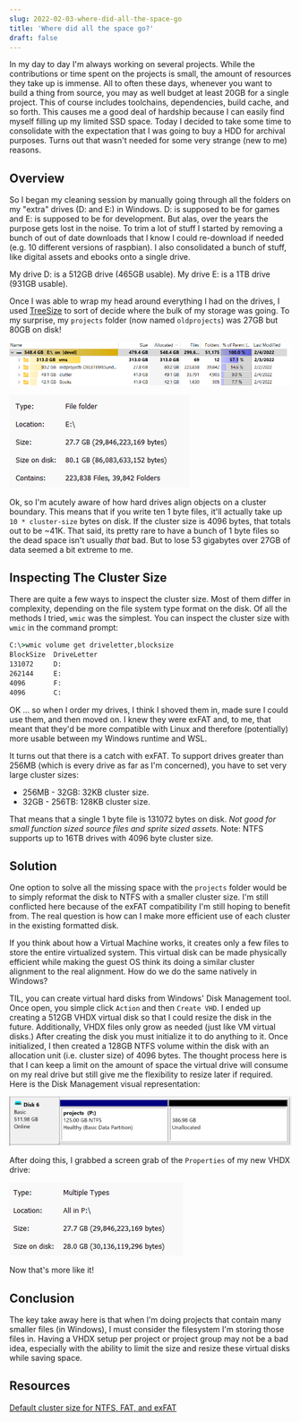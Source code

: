 ```yaml
---
slug: 2022-02-03-where-did-all-the-space-go
title: 'Where did all the space go?'
draft: false
---
```


In my day to day I'm always working on several projects. While the contributions or time spent on the projects is small, the amount of resources they take up is immense. All to often these days, whenever you want to build a thing from source, you may as well budget at least 20GB for a single project. This of course includes toolchains, dependencies, build cache, and so forth. This causes me a good deal of hardship because I can easily find myself filling up my limited SSD space. Today I decided to take some time to consolidate with the expectation that I was going to buy a HDD for archival purposes. Turns out that wasn't needed for some very strange (new to me) reasons.

<!-- truncate -->

## Overview

So I began my cleaning session by manually going through all the folders on my "extra" drives (D: and E:) in Windows. D: is supposed to be for games and E: is supposed to be for development. But alas, over the years the purpose gets lost in the noise. To trim a lot of stuff I started by removing a bunch of out of date downloads that I know I could re-download if needed (e.g. 10 different versions of raspbian). I also consolidated a bunch of stuff, like digital assets and ebooks onto a single drive.

My drive D: is a 512GB drive (465GB usable).
My drive E: is a 1TB drive (931GB usable).

Once I was able to wrap my head around everything I had on the drives, I used [TreeSize](https://www.jam-software.com/treesize_free) to sort of decide where the bulk of my storage was going. To my surprise, my `projects` folder (now named `oldprojects`) was 27GB but 80GB on disk!

![treeview bad cluster size](./2022-02-03-where-did-all-the-space-go/treeview-bad-alloc.png)

![projects in exfat](./2022-02-03-where-did-all-the-space-go/projects-in-exfat.png)

Ok, so I'm acutely aware of how hard drives align objects on a cluster boundary. This means that if you write ten 1 byte files, it'll actually take up `10 * cluster-size` bytes on disk. If the cluster size is 4096 bytes, that totals out to be ~41K. That said, its pretty rare to have a bunch of 1 byte files so the dead space isn't usually *that* bad. But to lose 53 gigabytes over 27GB of data seemed a bit extreme to me.

## Inspecting The Cluster Size

There are quite a few ways to inspect the cluster size. Most of them differ in complexity, depending on the file system type format on the disk. Of all the methods I tried, `wmic` was the simplest. You can inspect the cluster size with `wmic` in the command prompt:

```cmd
C:\>wmic volume get driveletter,blocksize
BlockSize  DriveLetter
131072     D:
262144     E:
4096       F:
4096       C:
```

OK ... so when I order my drives, I think I shoved them in, made sure I could use them, and then moved on. I knew they were exFAT and, to me, that meant that they'd be more compatible with Linux and therefore (potentially) more usable between my Windows runtime and WSL.

It turns out that there is a catch with exFAT. To support drives greater than 256MB (which is every drive as far as I'm concerned), you have to set very large cluster sizes:

- 256MB - 32GB: 32KB cluster size.
- 32GB - 256TB: 128KB cluster size.

That means that a single 1 byte file is 131072 bytes on disk. *Not good for small function sized source files and sprite sized assets.* Note: NTFS supports up to 16TB drives with 4096 byte cluster size.

## Solution

One option to solve all the missing space with the `projects` folder would be to simply reformat the disk to NTFS with a smaller cluster size. I'm still conflicted here because of the exFAT compatibility I'm still hoping to benefit from. The real question is how can I make more efficient use of each cluster in the existing formatted disk.

If you think about how a Virtual Machine works, it creates only a few files to store the entire virtualized system. This virtual disk can be made physically efficient while making the guest OS think its doing a similar cluster alignment to the real alignment. How do we do the same natively in Windows?

TIL, you can create virtual hard disks from Windows' Disk Management tool. Once open, you simple click `Action` and then `Create VHD`. I ended up creating a 512GB VHDX virtual disk so that I could resize the disk in the future. Additionally, VHDX files only grow as needed (just like VM virtual disks.) After creating the disk you must initialize it to do anything to it. Once initialized, I then created a 128GB NTFS volume within the disk with an allocation unit (i.e. cluster size) of 4096 bytes. The thought process here is that I can keep a limit on the amount of space the virtual drive will consume on my real drive but still give me the flexibility to resize later if required. Here is the Disk Management visual representation:

![disk management projects visual representation](./2022-02-03-where-did-all-the-space-go/diskmgr-projects.png)

After doing this, I grabbed a screen grab of the `Properties` of my new VHDX drive:

![projects in vhdx](./2022-02-03-where-did-all-the-space-go/projects-in-vhdx.png)

Now that's more like it!

## Conclusion

The key take away here is that when I'm doing projects that contain many smaller files (in Windows), I must consider the filesystem I'm storing those files in. Having a VHDX setup per project or project group may not be a bad idea, especially with the ability to limit the size and resize these virtual disks while saving space.

## Resources

[Default cluster size for NTFS, FAT, and exFAT](https://support.microsoft.com/en-us/topic/default-cluster-size-for-ntfs-fat-and-exfat-9772e6f1-e31a-00d7-e18f-73169155af95)